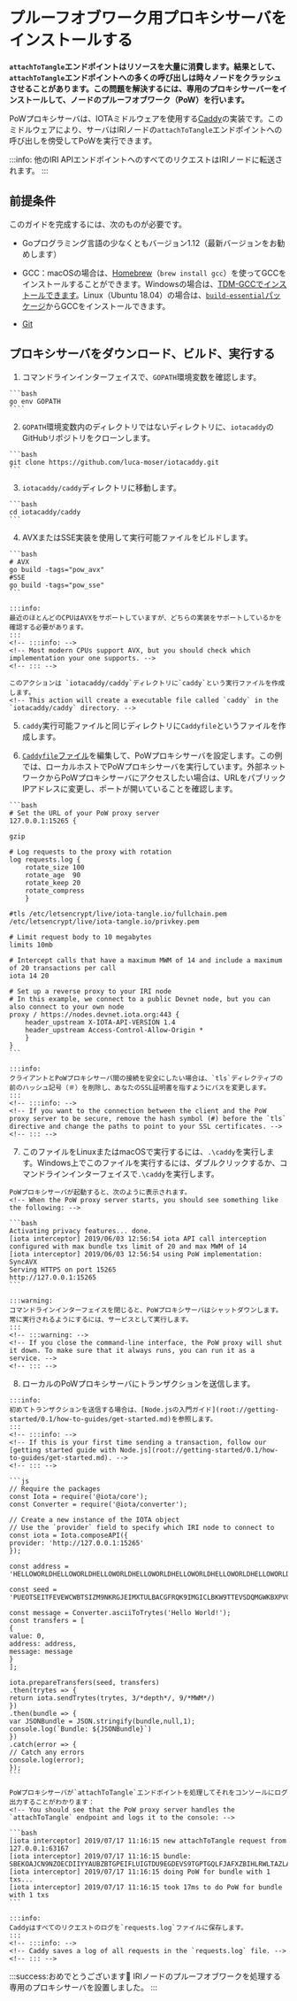 # プルーフオブワーク用プロキシサーバをインストールする
<!-- # Install a proof-of-work proxy server -->

**`attachToTangle`エンドポイントはリソースを大量に消費します。結果として、`attachToTangle`エンドポイントへの多くの呼び出しは時々ノードをクラッシュさせることがあります。この問題を解決するには、専用のプロキシサーバーをインストールして、ノードのプルーフオブワーク（PoW）を行います。**
<!-- **The `attachToTangle` endpoint is resource intensive. As a result, many calls to this endpoint can sometimes cause a node to crash. To resolve this problem, you can install a dedicated proxy server to do proof of work (PoW) for your node.** -->

PoWプロキシサーバは、IOTAミドルウェアを使用する[Caddy](https://caddyserver.com/)の実装です。このミドルウェアにより、サーバはIRIノードの`attachToTangle`エンドポイントへの呼び出しを傍受してPoWを実行できます。
<!-- The PoW proxy server is an implementation of [Caddy](https://caddyserver.com/) that uses IOTA middleware. This middleware allows the server to intercept calls to an IRI node's `attachToTangle` endpoint and do the PoW. -->

:::info:
他のIRI APIエンドポイントへのすべてのリクエストはIRIノードに転送されます。
:::
<!-- :::info: -->
<!-- All requests to the other IRI API endpoints are forwarded to the IRI node. -->
<!-- ::: -->

## 前提条件
<!-- ## Prerequisites -->

このガイドを完成するには、次のものが必要です。
<!-- To complete this guide, you need the following: -->

- Goプログラミング言語の少なくともバージョン1.12（最新バージョンをお勧めします）
<!-- - At least version 1.12 of the Go programming language (we recommend the latest version) -->
- GCC：macOSの場合は、[Homebrew](https://brew.sh/)（`brew install gcc`）を使ってGCCをインストールすることができます。Windowsの場合は、[TDM-GCCでインストールできます](http://tdm-gcc.tdragon.net/download)。Linux（Ubuntu 18.04）の場合は、[`build-essential`パッケージ](https://linuxize.com/post/how-to-install-gcc-compiler-on-ubuntu-18-04/)からGCCをインストールできます。
<!-- - GCC: For macOS, you can install GCC using [Homebrew](https://brew.sh/) (`brew install gcc`). For Windows, you can [install TDM-GCC](http://tdm-gcc.tdragon.net/download). For Linux (Ubuntu 18.04), you can [install GCC from the `build-essential` package](https://linuxize.com/post/how-to-install-gcc-compiler-on-ubuntu-18-04/). -->
- [Git](https://git-scm.com/downloads)

## プロキシサーバをダウンロード、ビルド、実行する
<!-- ## Download, build, and run the proxy server -->

1. コマンドラインインターフェイスで、`GOPATH`環境変数を確認します。
  <!-- 1. In the command-line interface, check your `GOPATH` environment variable -->

    ```bash
    go env GOPATH
    ````

2. `GOPATH`環境変数内のディレクトリではないディレクトリに、`iotacaddy`のGitHubリポジトリをクローンします。
  <!-- 2. In any directory outside of the one in your `GOPATH` environment variable, clone the `iotacaddy` GitHub repository -->

    ```bash
    git clone https://github.com/luca-moser/iotacaddy.git
    ```

3. `iotacaddy/caddy`ディレクトリに移動します。
  <!-- 3. Change into the `iotacaddy/caddy` directory -->

    ```bash
    cd iotacaddy/caddy
    ```

4. AVXまたはSSE実装を使用して実行可能ファイルをビルドします。
  <!-- 4. Build the executable file with either the AVX or SSE implementation -->

    ```bash
    # AVX
    go build -tags="pow_avx"
    #SSE
    go build -tags="pow_sse"
    ```

    :::info:
    最近のほとんどのCPUはAVXをサポートしていますが、どちらの実装をサポートしているかを確認する必要があります。
    :::
    <!-- :::info: -->
    <!-- Most modern CPUs support AVX, but you should check which implementation your one supports. -->
    <!-- ::: -->

    このアクションは `iotacaddy/caddy`ディレクトリに`caddy`という実行ファイルを作成します。
    <!-- This action will create a executable file called `caddy` in the `iotacaddy/caddy` directory. -->

5. `caddy`実行可能ファイルと同じディレクトリに`Caddyfile`というファイルを作成します。
  <!-- 5. Create a file called `Caddyfile` in the same directory as your `caddy` executable file -->

6. [`Caddyfile`ファイル](https://caddyserver.com/tutorial/caddyfile)を編集して、PoWプロキシサーバを設定します。この例では、ローカルホストでPoWプロキシサーバを実行しています。外部ネットワークからPoWプロキシサーバにアクセスしたい場合は、URLをパブリックIPアドレスに変更し、ポートが開いていることを確認します。
  <!-- 6. Configure your PoW proxy server by [editing the `Caddyfile` file](https://caddyserver.com/tutorial/caddyfile). In this example, we run the PoW proxy server on localhost. If you want to access your PoW proxy server from an external network, change the URL to your public IP address and make sure that the port is open. -->

    ```bash
    # Set the URL of your PoW proxy server
    127.0.0.1:15265 {

    gzip

    # Log requests to the proxy with rotation
    log requests.log {
        rotate_size 100
        rotate_age  90
        rotate_keep 20
        rotate_compress
        }

    #tls /etc/letsencrypt/live/iota-tangle.io/fullchain.pem /etc/letsencrypt/live/iota-tangle.io/privkey.pem

    # Limit request body to 10 megabytes
    limits 10mb

    # Intercept calls that have a maximum MWM of 14 and include a maximum of 20 transactions per call
    iota 14 20

    # Set up a reverse proxy to your IRI node
    # In this example, we connect to a public Devnet node, but you can also connect to your own node
    proxy / https://nodes.devnet.iota.org:443 {
        header_upstream X-IOTA-API-VERSION 1.4
        header_upstream Access-Control-Allow-Origin *
        }
    }
    ```

    :::info:
    クライアントとPoWプロキシサーバ間の接続を安全にしたい場合は、`tls`ディレクティブの前のハッシュ記号（＃）を削除し、あなたのSSL証明書を指すようにパスを変更します。
    :::
    <!-- :::info: -->
    <!-- If you want to the connection between the client and the PoW proxy server to be secure, remove the hash symbol (#) before the `tls` directive and change the paths to point to your SSL certificates. -->
    <!-- ::: -->

7. このファイルをLinuxまたはmacOSで実行するには、`.\caddy`を実行します。Windows上でこのファイルを実行するには、ダブルクリックするか、コマンドラインインターフェイスで`.\caddy`を実行します。
  <!-- 7. To execute this file on Linux or macOS, do `./caddy`. To execute this file on Windows, double click it, or do `.\caddy` in the command-line interface. -->

    PoWプロキシサーバが起動すると、次のように表示されます。
    <!-- When the PoW proxy server starts, you should see something like the following: -->

    ```bash
    Activating privacy features... done.
    [iota interceptor] 2019/06/03 12:56:54 iota API call interception configured with max bundle txs limit of 20 and max MWM of 14
    [iota interceptor] 2019/06/03 12:56:54 using PoW implementation: SyncAVX
    Serving HTTPS on port 15265
    http://127.0.0.1:15265
    ```

    :::warning:
    コマンドラインインターフェイスを閉じると、PoWプロキシサーバはシャットダウンします。常に実行されるようにするには、サービスとして実行します。
    :::
    <!-- :::warning: -->
    <!-- If you close the command-line interface, the PoW proxy will shut it down. To make sure that it always runs, you can run it as a service. -->
    <!-- ::: -->

8. ローカルのPoWプロキシサーバにトランザクションを送信します。
  <!-- 8. Send a transaction to your local PoW proxy server -->

    :::info:
    初めてトランザクションを送信する場合は、[Node.jsの入門ガイド](root://getting-started/0.1/how-to-guides/get-started.md)を参照します。
    :::
    <!-- :::info: -->
    <!-- If this is your first time sending a transaction, follow our [getting started guide with Node.js](root://getting-started/0.1/how-to-guides/get-started.md). -->
    <!-- ::: -->

    ```js
    // Require the packages
    const Iota = require('@iota/core');
    const Converter = require('@iota/converter');

    // Create a new instance of the IOTA object
    // Use the `provider` field to specify which IRI node to connect to
    const iota = Iota.composeAPI({
    provider: 'http://127.0.0.1:15265'
    });

    const address = 'HELLOWORLDHELLOWORLDHELLOWORLDHELLOWORLDHELLOWORLDHELLOWORLDHELLOWORLDHELLOWORLDD';

    const seed = 'PUEOTSEITFEVEWCWBTSIZM9NKRGJEIMXTULBACGFRQK9IMGICLBKW9TTEVSDQMGWKBXPVCBMMCXWMNPDX';

    const message = Converter.asciiToTrytes('Hello World!');
    const transfers = [
    {
    value: 0,
    address: address,
    message: message
    }
    ];

    iota.prepareTransfers(seed, transfers)
    .then(trytes => {
    return iota.sendTrytes(trytes, 3/*depth*/, 9/*MWM*/)
    })
    .then(bundle => {
    var JSONBundle = JSON.stringify(bundle,null,1);
    console.log(`Bundle: ${JSONBundle}`)
    })
    .catch(error => {
    // Catch any errors
    console.log(error);
    });
    ```

    PoWプロキシサーバが`attachToTangle`エンドポイントを処理してそれをコンソールにログ出力することがわかります：
    <!-- You should see that the PoW proxy server handles the `attachToTangle` endpoint and logs it to the console: -->

    ```bash
    [iota interceptor] 2019/07/17 11:16:15 new attachToTangle request from 127.0.0.1:63167
    [iota interceptor] 2019/07/17 11:16:15 bundle: SBEKOAJCN9NZOECDIIYYAUBZBTGPEIFLUIGTDU9EGDEVS9TGPTGQLFJAFXZBIHLRWLTAZLALRXOFOPTXB
    [iota interceptor] 2019/07/17 11:16:15 doing PoW for bundle with 1 txs...
    [iota interceptor] 2019/07/17 11:16:15 took 17ms to do PoW for bundle with 1 txs
    ```

    :::info:
    Caddyはすべてのリクエストのログを`requests.log`ファイルに保存します。
    :::
    <!-- :::info: -->
    <!-- Caddy saves a log of all requests in the `requests.log` file. -->
    <!-- ::: -->

:::success:おめでとうございます:tada:
IRIノードのプルーフオブワークを処理する専用のプロキシサーバを設置しました。
:::
<!-- :::success:Congratulations :tada: -->
<!-- You have a dedicated proxy server that handles proof of work for your IRI node. -->
<!-- ::: -->
